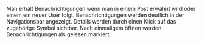 Man erhält Benachrichtigungen wenn man in einem Post erwähnt wird oder einem ein neuer User folgt. Benachrichtigungen werden deutlich in der Navigationsbar angezeigt. Details werden durch einen Klick auf das zugehörige Symbol sichtbar. Nach einmaligem öffnen werden Benachrichtigungen als gelesen markiert. 